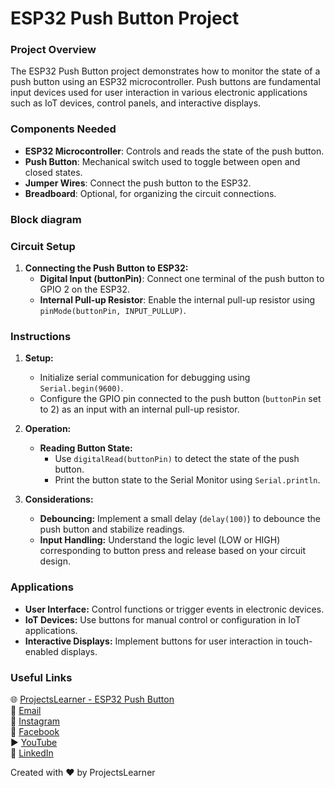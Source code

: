 # ESP32 Push Button Project

### Project Overview
The ESP32 Push Button project demonstrates how to monitor the state of a push button using an ESP32 microcontroller. Push buttons are fundamental input devices used for user interaction in various electronic applications such as IoT devices, control panels, and interactive displays.

### Components Needed
- **ESP32 Microcontroller**: Controls and reads the state of the push button.
- **Push Button**: Mechanical switch used to toggle between open and closed states.
- **Jumper Wires**: Connect the push button to the ESP32.
- **Breadboard**: Optional, for organizing the circuit connections.

### Block diagram

### Circuit Setup
1. **Connecting the Push Button to ESP32:**
   - **Digital Input (buttonPin)**: Connect one terminal of the push button to GPIO 2 on the ESP32.
   - **Internal Pull-up Resistor**: Enable the internal pull-up resistor using `pinMode(buttonPin, INPUT_PULLUP)`.

### Instructions
1. **Setup:**
   - Initialize serial communication for debugging using `Serial.begin(9600)`.
   - Configure the GPIO pin connected to the push button (`buttonPin` set to 2) as an input with an internal pull-up resistor.

2. **Operation:**
   - **Reading Button State:**
     - Use `digitalRead(buttonPin)` to detect the state of the push button.
     - Print the button state to the Serial Monitor using `Serial.println`.

3. **Considerations:**
   - **Debouncing:** Implement a small delay (`delay(100)`) to debounce the push button and stabilize readings.
   - **Input Handling:** Understand the logic level (LOW or HIGH) corresponding to button press and release based on your circuit design.

### Applications
- **User Interface:** Control functions or trigger events in electronic devices.
- **IoT Devices:** Use buttons for manual control or configuration in IoT applications.
- **Interactive Displays:** Implement buttons for user interaction in touch-enabled displays.

### Useful Links
🌐 [ProjectsLearner - ESP32 Push Button](https://projectslearner.com/learn/esp32-push-button)  
📧 [Email](mailto:projectslearner@gmail.com)  
📸 [Instagram](https://www.instagram.com/projectslearner/)  
📘 [Facebook](https://www.facebook.com/projectslearner)  
▶️ [YouTube](https://www.youtube.com/@ProjectsLearner)  
📘 [LinkedIn](https://www.linkedin.com/in/projectslearner)

Created with ❤️ by ProjectsLearner
